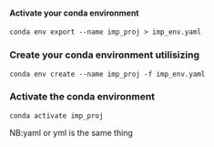 #### Activate your conda environment
```
conda env export --name imp_proj > imp_env.yaml
```

### Create your conda environment utilisizing 
```
conda env create --name imp_proj -f imp_env.yaml
```

### Activate the conda environment
```
conda activate imp_proj
```

NB:yaml or yml is the same thing 
